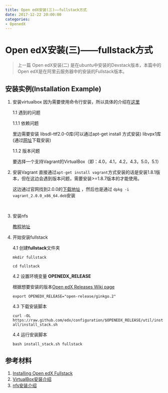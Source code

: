 ```yaml
---
title: Open edX安装(三)——fullstack方式
date: 2017-12-22 20:00:00
categories:
- OpenedX
---
```

# Open edX安装(三)——fullstack方式

> 上一篇 Open edX安装(二) 是在ubuntu中安装的Devstack版本，本篇中的Open edX是在阿里云服务器中的安装的Fullstack版本。

## 安装实例(Installation Example)

1. 安装virtualbox
    因为需要使用命令行安装，所以具体的介绍在[这里](https://jingyan.baidu.com/article/870c6fc3092aedb03fe4be28.html)

    1.1 遇到的问题

    1.1.1 依赖问题

    里边需要安装
    libsdl-ttf2.0-0库(可以通过apt-get install 方式安装)
    libvpx1库(通过[网址](http://www.linuxandubuntu.com/home/solved-virtualbox-is-not-installing-in-ubuntu-1510-due-to-missing-dependency-libvpx1)下载安装)

    1.1.2 版本问题

    要选择一个支持Vagrant的VirtualBox（即：4.0，4.1，4.2，4.3，5.0，5.1）

2. 安装Vagrant
    直接通过`apt-get install vagrant`方式安装的话是安装1.8.1版本，但在这边会遇到版本问题，需要安装>=1.8.7版本的才能使用。

    这边通过官网找到2.0.0的[下载地址](https://releases.hashicorp.com/vagrant/2.0.0/vagrant_2.0.0_x86_64.deb) ，然后也是通过 `dpkg -i vagrant_2.0.0_x86_64.deb`安装

   ​
3. 安装nfs

    [教程地址](https://jingyan.baidu.com/article/e5c39bf5abc8f739d76033be.html)

4. 开始安装fullstack

    4.1 创建**fullstack**文件夹

    `mkdir fullstack`

    `cd fullstack`

    4.2 设置环境变量 **OPENEDX_RELEASE**

    根据想要安装的版本[Open edX Releases Wiki page](https://openedx.atlassian.net/wiki/display/DOC/Open+edX+Releases)

    `export OPENEDX_RELEASE="open-release/ginkgo.2"`

    4.3 下载安装脚本

    `curl -OL https://raw.github.com/edx/configuration/$OPENEDX_RELEASE/util/install/install_stack.sh`

    4.4 运行安装脚本

    `bash install_stack.sh fullstack`


## 参考材料

1. [Installing Open edX Fullstack](http://edx.readthedocs.io/projects/edx-installing-configuring-and-running/en/latest/installation/fullstack/install_fullstack.html)
2. [VirtualBox安装介绍](https://jingyan.baidu.com/article/870c6fc3092aedb03fe4be28.html)
3. [nfs安装介绍](https://jingyan.baidu.com/article/e5c39bf5abc8f739d76033be.html)

